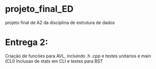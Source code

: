# projeto_final_ED
projeto final de A2 da disciplina de estrutura de dados 

# Entrega 2:

Criação de funcões para AVL, incluindo .h .cpp e testes unitarios e main (CLI)
Inclusao de stats em CLI e testes para BST
